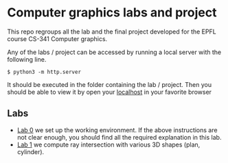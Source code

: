 # Computer graphics labs and project

This repo regroups all the lab and the final project developed for the EPFL course CS-341 Computer graphics.

Any of the labs / project can be accessed by running a local server with the following line. 

```
$ python3 -m http.server
```

It should be executed in the folder containing the lab / project. Then you should be able to view it by open your [localhost](http://localhost:8000/index.html) in your favorite browser

## Labs

* [Lab 0](./icg_exercise_0) we set up the working environment. If the above instructions are not clear enough, you should find all the required explanation in this lab.
* [Lab 1](./icg_exercise_1) we compute ray intersection with various 3D shapes (plan, cylinder).
